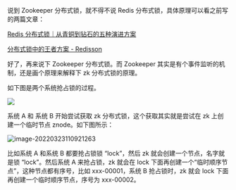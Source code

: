 说到 Zookeeper 分布式锁，就不得不说 Redis 分布式锁，具体原理可以看之前写的两篇文章：

[Redis 分布式锁｜从青铜到钻石的五种演进方案](https://mp.weixin.qq.com/s/l9lcFqfXVI30qJi1r2A5-A)

[分布式锁中的王者方案 - Redisson](https://mp.weixin.qq.com/s/CbnPRfvq4m1sqo2uKI6qQw)

好了，再来说下 Zookeeper 分布式锁。而 Zookeeper 其实是有个事件监听的机制，还是画个原理来解释下 zk 分布式锁的原理。

如下图是两个系统抢占锁的过程。

![](http://cdn.jayh.club/uPic/image-20220323101059661Uv6VXlHELfDK.png)

系统 A 和 系统 B 开始尝试获取 zk 分布式锁，这个获取其实就是尝试在 zk 上创建一个临时节点 znode。如下图所示：

![image-20220323110921263](http://cdn.jayh.club/uPic/image-20220323110921263quHewiUPYQGK.png)

比如系统 A 和系统 B 都要抢占锁锁 “lock”，然后 zk 就会创建一个节点，名字就是锁 “lock”。然后系统 A 来抢占锁，zk 就会在 lock 下面再创建一个“临时顺序节点”，这种节点都有序号，比如 xxx-00001，系统 B 抢占锁时，zk 就会 lock 下面再创建一个临时顺序节点，序号为 xxx-00002。